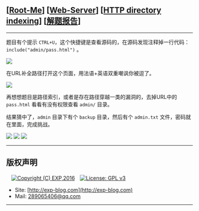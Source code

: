## [[Root-Me](https://www.root-me.org/)] [[Web-Server](https://www.root-me.org/en/Challenges/Web-Server/)] [[HTTP directory indexing](https://www.root-me.org/en/Challenges/Web-Server/HTTP-directory-indexing)] [[解题报告](https://exp-blog.com/safe/ctf/rootme/web-server/httpdirectoryindexing/)]

------

题目有个提示 `CTRL+U`，这个快捷键是查看源码的，在源码发现注释掉一行代码：`include("admin/pass.html")` 。

![](https://github.com/lyy289065406/CTF-Solving-Reports/blob/master/rootme/Web-Server/%5B08%5D%20%5B15P%5D%20HTTP%20directory%20indexing/imgs/01.png)

在URL补全路径打开这个页面，用法语+英语双重嘲讽你被逗了。

![](https://github.com/lyy289065406/CTF-Solving-Reports/blob/master/rootme/Web-Server/%5B08%5D%20%5B15P%5D%20HTTP%20directory%20indexing/imgs/02.png)

再想想题目是路径索引，或者是存在路径穿越一类的漏洞的，去掉URL中的 `pass.html` 看看有没有权限查看 `admin/` 目录。

结果猜中了，`admin` 目录下有个 `backup` 目录，然后有个 `admin.txt` 文件，密码就在里面，完成挑战。

![](https://github.com/lyy289065406/CTF-Solving-Reports/blob/master/rootme/Web-Server/%5B08%5D%20%5B15P%5D%20HTTP%20directory%20indexing/imgs/03.png)
![](https://github.com/lyy289065406/CTF-Solving-Reports/blob/master/rootme/Web-Server/%5B08%5D%20%5B15P%5D%20HTTP%20directory%20indexing/imgs/04.png)
![](https://github.com/lyy289065406/CTF-Solving-Reports/blob/master/rootme/Web-Server/%5B08%5D%20%5B15P%5D%20HTTP%20directory%20indexing/imgs/05.png)

------

## 版权声明

　[![Copyright (C) EXP,2016](https://img.shields.io/badge/Copyright%20(C)-EXP%202016-blue.svg)](http://exp-blog.com)　[![License: GPL v3](https://img.shields.io/badge/License-GPL%20v3-blue.svg)](https://www.gnu.org/licenses/gpl-3.0)
  

- Site: [http://exp-blog.com](http://exp-blog.com) 
- Mail: <a href="mailto:289065406@qq.com?subject=[EXP's Github]%20Your%20Question%20（请写下您的疑问）&amp;body=What%20can%20I%20help%20you?%20（需要我提供什么帮助吗？）">289065406@qq.com</a>


------
